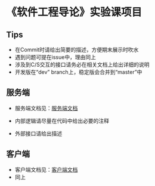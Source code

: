 # 《软件工程导论》实验课项目

## Tips

* 在Commit时请给出简要的描述，方便期末展示时吹水
* 遇到问题可提在issue中，理由同上
* 涉及到C/S交互的接口请务必在相关文档上给出详细的说明
* 开发版在“dev” branch上，稳定版会合并到“master”中

## 服务端

* 服务端文档见：<a href="./server/doc.md">服务端文档</a>


* 内部逻辑请尽量在代码中给出必要的注释
* 外部接口请给出描述

## 客户端

* 客户端文档见：<a href="./client/doc.md">客户端文档</a>
* 同上
